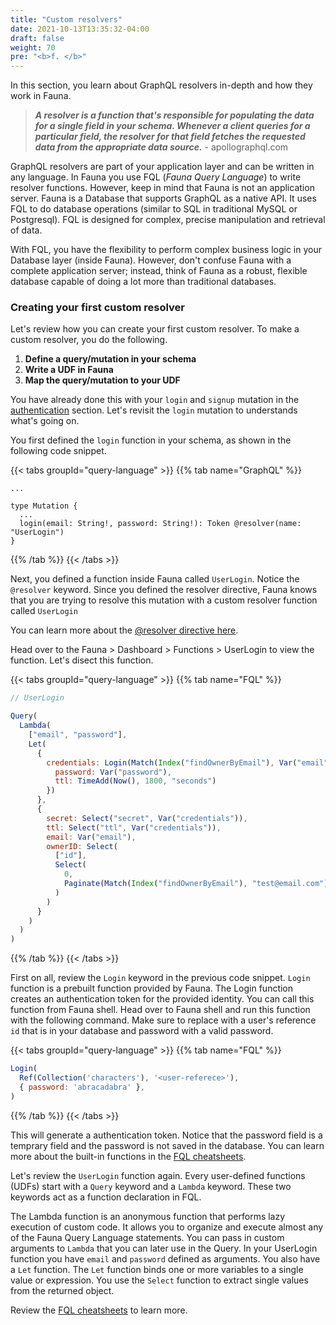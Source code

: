 ```yaml
---
title: "Custom resolvers"
date: 2021-10-13T13:35:32-04:00
draft: false
weight: 70
pre: "<b>f. </b>"
---
```



In this section, you learn about GraphQL resolvers in-depth and how they work in Fauna.

> ***A resolver is a function that's responsible for populating the data for a single field in your schema. Whenever a client queries for a particular field, the resolver for that field fetches the requested data from the appropriate data source.*** - apollographql.com

GraphQL resolvers are part of your application layer and can be written in any language. In Fauna you use FQL (*Fauna Query Language*) to write resolver functions. However, keep in mind that Fauna is not an application server. Fauna is a Database that supports GraphQL as a native API. It uses FQL to do database operations (similar to SQL in traditional MySQL or Postgresql). FQL is designed for complex, precise manipulation and retrieval of data. 

With FQL, you have the flexibility to perform complex business logic in your Database layer (inside Fauna). However, don't confuse Fauna with a complete application server; instead, think of Fauna as a robust, flexible database capable of doing a lot more than traditional databases. 

### Creating your first custom resolver

Let's review how you can create your first custom resolver. To make a custom resolver, you do the following.
    
1. **Define a query/mutation in your schema**
2. **Write a UDF in Fauna**
3. **Map the query/mutation to your UDF**

You have already done this with your `login` and `signup` mutation in the [authentication](/fullstack-fauna/authentication/) section. Let's revisit the `login` mutation to understands what's going on.

You first defined the `login` function in your schema, as shown in the following code snippet.

{{< tabs groupId="query-language" >}}
{{% tab name="GraphQL" %}}
```gql
...

type Mutation {
  ...
  login(email: String!, password: String!): Token @resolver(name: "UserLogin")
}
```
{{% /tab %}}
{{< /tabs >}}

Next, you defined a function inside Fauna called `UserLogin`. Notice the `@resolver` keyword. Since you defined the resolver directive, Fauna knows that you are trying to resolve this mutation with a custom resolver function called `UserLogin`

You can learn more about the [@resolver directive here](https://docs.fauna.com/fauna/current/api/graphql/directives/d_resolver).

Head over to the Fauna > Dashboard > Functions > UserLogin to view the function. Let's disect this function.

{{< tabs groupId="query-language" >}}
{{% tab name="FQL" %}}
```js
// UserLogin

Query(
  Lambda(
    ["email", "password"],
    Let(
      {
        credentials: Login(Match(Index("findOwnerByEmail"), Var("email")), {
          password: Var("password"),
          ttl: TimeAdd(Now(), 1800, "seconds")
        })
      },
      {
        secret: Select("secret", Var("credentials")),
        ttl: Select("ttl", Var("credentials")),
        email: Var("email"),
        ownerID: Select(
          ["id"],
          Select(
            0,
            Paginate(Match(Index("findOwnerByEmail"), "test@email.com"))
          )
        )
      }
    )
  )
)
```
{{% /tab %}}
{{< /tabs >}}

First on all, review the `Login` keyword in the previous code snippet. `Login` function is a prebuilt function provided by Fauna. The Login function creates an authentication token for the provided identity. You can call this function from Fauna shell. Head over to Fauna shell and run this function with the following command. Make sure to replace <user-referece> with a user's reference `id` that is in your database and password with a valid password.

{{< tabs groupId="query-language" >}}
{{% tab name="FQL" %}}
```js
Login(
  Ref(Collection('characters'), '<user-referece>'),
  { password: 'abracadabra' },
)
```
{{% /tab %}}
{{< /tabs >}}

This will generate a authentication token. Notice that the password field is a temprary field and the password is not saved in the database. You can learn more about the built-in functions in the [FQL cheatsheets](https://docs.fauna.com/fauna/current/api/fql/cheat_sheet).

Let's review the `UserLogin` function again. Every user-defined functions (UDFs) start with a `Query` keyword and a `Lambda` keyword. These two keywords act as a function declaration in FQL.

The Lambda function is an anonymous function that performs lazy execution of custom code. It allows you to organize and execute almost any of the Fauna Query Language statements. You can pass in custom arguments to `Lambda` that you can later use in the Query. In your UserLogin function you have `email` and `password` defined as arguments. You also have a `Let` function. The `Let` function binds one or more variables to a single value or expression. You use the `Select` function to extract single values from the returned object. 

Review the [FQL cheatsheets](https://docs.fauna.com/fauna/current/api/fql/cheat_sheet) to learn more.

